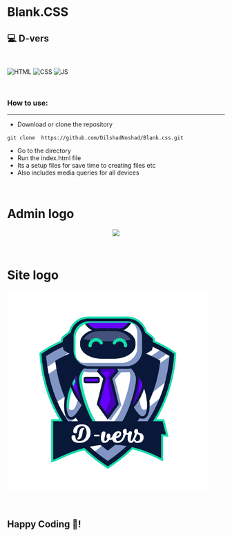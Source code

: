 # Blank.CSS

## 💻 D-vers

<br>

![HTML](https://img.shields.io/badge/html5%20-%23E34F26.svg?&style=for-the-badge&logo=html5&logoColor=white)
![CSS](https://img.shields.io/badge/css3%20-%231572B6.svg?&style=for-the-badge&logo=css3&logoColor=white)
![JS](https://img.shields.io/badge/javascript%20-%23323330.svg?&style=for-the-badge&logo=javascript&logoColor=%23F7DF1E)

<br>

### How to use:

---

- Download or clone the repository

```
git clone  https://github.com/DilshadNoshad/Blank.css.git
```

- Go to the directory
- Run the index.html file
- Its a setup files for save time to creating files etc
- Also includes media queries for all devices

<br>

# Admin logo

<p align="center">
<a href="https://www.facebook.com/dilshad.noshad.7" target="_blank"><img src="img/o-admin-logo.png" width="150"></a>
</p>

<br>

# Site logo

![screenshot](https://raw.githubusercontent.com/DilshadNoshad/D-vers_web/main/public/img/D-vers.png)

<br>

## Happy Coding 🎉!
